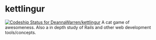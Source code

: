 # kettlingur
[ ![Codeship Status for DeannaWarren/kettlingur](https://codeship.com/projects/960f3170-e357-0133-79dc-0ae7e6ad137a/status?branch=master)](https://codeship.com/projects/145977)
A cat game of awesomeness. Also a in depth study of Rails and other web development tools/concepts.

